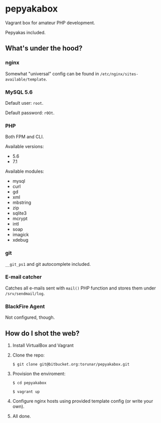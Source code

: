 # pepyakabox #

Vagrant box for amateur PHP development.

Pepyakas included.

## What's under the hood?

### nginx

Somewhat "universal" config can be found in `/etc/nginx/sites-available/template`.

### MySQL 5.6

Default user: `root`.

Default password: `r0Ot`.

### PHP

Both FPM and CLI.

Available versions:

* 5.6
* 7.1

Available modules:

* mysql
* curl
* gd
* xml
* mbstring
* zip
* sqlite3
* mcrypt
* intl
* soap 
* imagick
* xdebug

### git

`__git_ps1` and git autocomplete included.

### E-mail catcher

Catches all e-mails sent with `mail()` PHP function and stores them under `/srv/sendmail/log`.

### BlackFire Agent

Not configured, though.

## How do I shot the web?

1. Install VirtualBox and Vagrant

2. Clone the repo:

	```
	$ git clone git@bitbucket.org:torunar/pepyakabox.git
	```

3. Provision the enviroment:

	```
	$ cd pepyakabox

	$ vagrant up
	```

4. Configure nginx hosts using provided template config (or write your own).

5. All done.